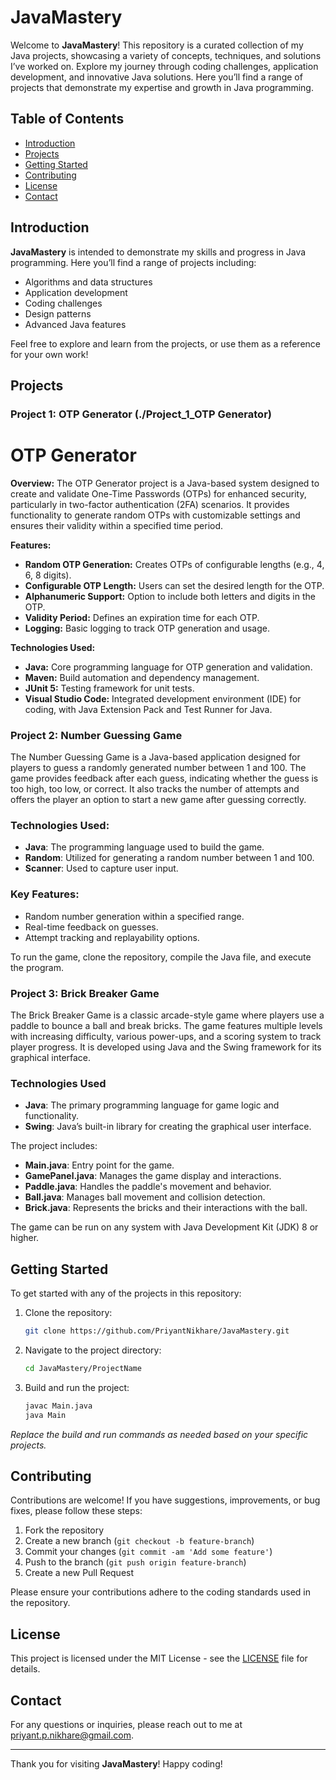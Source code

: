 # JavaMastery

Welcome to **JavaMastery**! This repository is a curated collection of my Java projects, showcasing a variety of concepts, techniques, and solutions I’ve worked on. Explore my journey through coding challenges, application development, and innovative Java solutions. Here you’ll find a range of projects that demonstrate my expertise and growth in Java programming.

## Table of Contents

- [Introduction](#introduction)
- [Projects](#projects)
- [Getting Started](#getting-started)
- [Contributing](#contributing)
- [License](#license)
- [Contact](#contact)

## Introduction

**JavaMastery** is intended to demonstrate my skills and progress in Java programming. Here you’ll find a range of projects including:
- Algorithms and data structures
- Application development
- Coding challenges
- Design patterns
- Advanced Java features

Feel free to explore and learn from the projects, or use them as a reference for your own work!

## Projects

### Project 1: OTP Generator (./Project_1_OTP Generator)

# OTP Generator

**Overview:**
The OTP Generator project is a Java-based system designed to create and validate One-Time Passwords (OTPs) for enhanced security, particularly in two-factor authentication (2FA) scenarios. It provides functionality to generate random OTPs with customizable settings and ensures their validity within a specified time period.

**Features:**
- **Random OTP Generation:** Creates OTPs of configurable lengths (e.g., 4, 6, 8 digits).
- **Configurable OTP Length:** Users can set the desired length for the OTP.
- **Alphanumeric Support:** Option to include both letters and digits in the OTP.
- **Validity Period:** Defines an expiration time for each OTP.
- **Logging:** Basic logging to track OTP generation and usage.

**Technologies Used:**
- **Java:** Core programming language for OTP generation and validation.
- **Maven:** Build automation and dependency management.
- **JUnit 5:** Testing framework for unit tests.
- **Visual Studio Code:** Integrated development environment (IDE) for coding, with Java Extension Pack and Test Runner for Java.

### Project 2: Number Guessing Game

The Number Guessing Game is a Java-based application designed for players to guess a randomly generated number between 1 and 100. The game provides feedback after each guess, indicating whether the guess is too high, too low, or correct. It also tracks the number of attempts and offers the player an option to start a new game after guessing correctly.

### Technologies Used:
- **Java**: The programming language used to build the game.
- **Random**: Utilized for generating a random number between 1 and 100.
- **Scanner**: Used to capture user input.

### Key Features:
- Random number generation within a specified range.
- Real-time feedback on guesses.
- Attempt tracking and replayability options.

To run the game, clone the repository, compile the Java file, and execute the program.

### Project 3: Brick Breaker Game

The Brick Breaker Game is a classic arcade-style game where players use a paddle to bounce a ball and break bricks. The game features multiple levels with increasing difficulty, various power-ups, and a scoring system to track player progress. It is developed using Java and the Swing framework for its graphical interface.

### Technologies Used
- **Java**: The primary programming language for game logic and functionality.
- **Swing**: Java’s built-in library for creating the graphical user interface.

The project includes:
- **Main.java**: Entry point for the game.
- **GamePanel.java**: Manages the game display and interactions.
- **Paddle.java**: Handles the paddle's movement and behavior.
- **Ball.java**: Manages ball movement and collision detection.
- **Brick.java**: Represents the bricks and their interactions with the ball.

The game can be run on any system with Java Development Kit (JDK) 8 or higher.

## Getting Started

To get started with any of the projects in this repository:

1. Clone the repository:
   ```sh
   git clone https://github.com/PriyantNikhare/JavaMastery.git
   ```

2. Navigate to the project directory:
   ```sh
   cd JavaMastery/ProjectName
   ```

3. Build and run the project:
   ```sh
   javac Main.java
   java Main
   ```

*Replace the build and run commands as needed based on your specific projects.*

## Contributing

Contributions are welcome! If you have suggestions, improvements, or bug fixes, please follow these steps:

1. Fork the repository
2. Create a new branch (`git checkout -b feature-branch`)
3. Commit your changes (`git commit -am 'Add some feature'`)
4. Push to the branch (`git push origin feature-branch`)
5. Create a new Pull Request

Please ensure your contributions adhere to the coding standards used in the repository.

## License

This project is licensed under the MIT License - see the [LICENSE](LICENSE) file for details.

## Contact

For any questions or inquiries, please reach out to me at [priyant.p.nikhare@gmail.com](mailto:priyant.p.nikhare@gmail.com).

---

Thank you for visiting **JavaMastery**! Happy coding!

